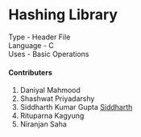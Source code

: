# Hashing Library
Type - Header File <br>
Language - C<br>
Uses - Basic Operations<br>

#### Contributers
1. Daniyal Mahmood
2. Shashwat Priyadarshy
3. Siddharth Kumar Gupta  <a href="https://github.com/siddharth-712">Siddharth</a>
4. Rituparna Kagyung
5. Niranjan Saha
